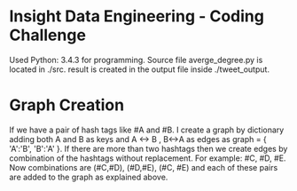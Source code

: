 Insight Data Engineering - Coding Challenge
===========================================================
Used Python: 3.4.3 for programming. Source file averge_degree.py is located in ./src. result is created in the output file inside ./tweet_output.
# Graph Creation
If we have a pair of hash tags like #A and #B. I create a graph by dictionary adding both A and B as keys and A <-> B , B<->A as edges as graph = { 'A':'B', 'B':'A' }.
If there are more than two hashtags then we create edges by combination of the hashtags without replacement. For example: #C, #D, #E. Now combinations are (#C,#D), (#D,#E), (#C, #E) and each of these pairs are added to the graph as explained above.

